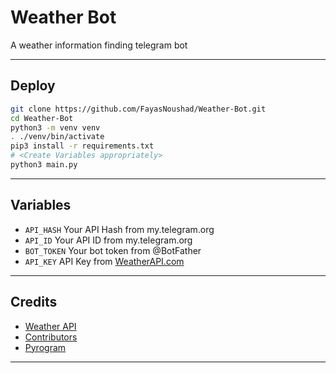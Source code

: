 # Weather Bot
A weather information finding telegram bot

---

## Deploy

```sh
git clone https://github.com/FayasNoushad/Weather-Bot.git
cd Weather-Bot
python3 -m venv venv
. ./venv/bin/activate
pip3 install -r requirements.txt
# <Create Variables appropriately>
python3 main.py
```

---

## Variables

- `API_HASH` Your API Hash from my.telegram.org
- `API_ID` Your API ID from my.telegram.org
- `BOT_TOKEN` Your bot token from @BotFather
- `API_KEY` API Key from [WeatherAPI.com](https://www.weatherapi.com/my/)

---

## Credits

- [Weather API](https://www.weatherapi.com/my/)
- [Contributors](https://github.com/FayasNoushad/Weather-Bot/graphs/contributors)
- [Pyrogram](https://github.com/pyrogram/pyrogram)

---

